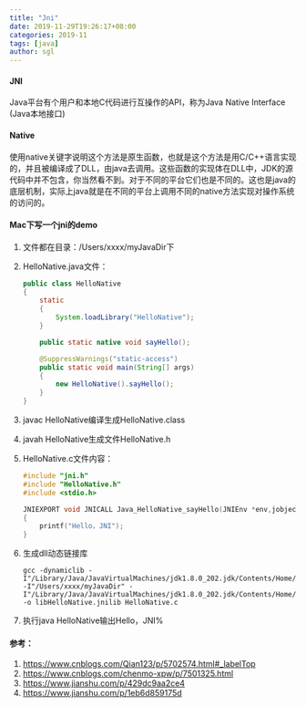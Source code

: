 ```yaml
---
title: "Jni"
date: 2019-11-29T19:26:17+08:00
categories: 2019-11
tags: [java]
author: sgl
---
```


#### JNI

Java平台有个用户和本地C代码进行互操作的API，称为Java Native Interface (Java本地接口)

#### Native

使用native关键字说明这个方法是原生函数，也就是这个方法是用C/C++语言实现的，并且被编译成了DLL，由java去调用。这些函数的实现体在DLL中，JDK的源代码中并不包含，你当然看不到。对于不同的平台它们也是不同的。这也是java的底层机制，实际上java就是在不同的平台上调用不同的native方法实现对操作系统的访问的。

#### Mac下写一个jni的demo

1. 文件都在目录：/Users/xxxx/myJavaDir下

2. HelloNative.java文件：

    ```java
    public class HelloNative
    {
        static
        {
            System.loadLibrary("HelloNative");
        }
    
        public static native void sayHello();
    
        @SuppressWarnings("static-access")
        public static void main(String[] args)
        {
            new HelloNative().sayHello();
        }
    }
    ```

3. javac HelloNative编译生成HelloNative.class

4. javah HelloNative生成文件HelloNative.h

5. HelloNative.c文件内容：

    ```c
    #include "jni.h"
    #include "HelloNative.h"
    #include <stdio.h>
    
    JNIEXPORT void JNICALL Java_HelloNative_sayHello(JNIEnv *env,jobject obj)
    {
        printf("Hello，JNI");
    }
    ```

6. 生成dll动态链接库

    ```
    gcc -dynamiclib -I"/Library/Java/JavaVirtualMachines/jdk1.8.0_202.jdk/Contents/Home/include" -I"/Users/xxxx/myJavaDir" -I"/Library/Java/JavaVirtualMachines/jdk1.8.0_202.jdk/Contents/Home/include/darwin/"  -o libHelloNative.jnilib HelloNative.c
    ```

7. 执行java HelloNative输出Hello，JNI%



#### 参考：

1. https://www.cnblogs.com/Qian123/p/5702574.html#_labelTop
2. https://www.cnblogs.com/chenmo-xpw/p/7501325.html
3. https://www.jianshu.com/p/429dc9aa2ce4
4. https://www.jianshu.com/p/1eb6d859175d